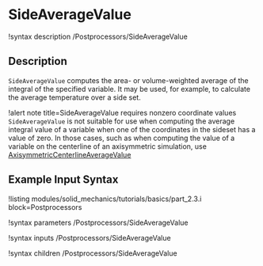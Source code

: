 # SideAverageValue

!syntax description /Postprocessors/SideAverageValue

## Description

`SideAverageValue` computes the area- or volume-weighted average of the integral of the specified
variable. It may be used, for example, to calculate the average temperature over a side set.

!alert note title=SideAverageValue requires nonzero coordinate values
`SideAverageValue` is not suitable for use when computing the average integral value of a variable
when one of the coordinates in the sideset has a value of zero.  In those cases, such as when
computing the value of a variable on the centerline of an axisymmetric simulation, use
[AxisymmetricCenterlineAverageValue](/AxisymmetricCenterlineAverageValue.md)

## Example Input Syntax

!listing modules/solid_mechanics/tutorials/basics/part_2.3.i block=Postprocessors

!syntax parameters /Postprocessors/SideAverageValue

!syntax inputs /Postprocessors/SideAverageValue

!syntax children /Postprocessors/SideAverageValue
